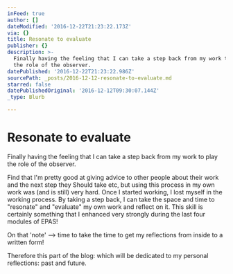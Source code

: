 ```yaml
---
inFeed: true
author: []
dateModified: '2016-12-22T21:23:22.173Z'
via: {}
title: Resonate to evaluate
publisher: {}
description: >-
  Finally having the feeling that I can take a step back from my work to play
  the role of the observer.
datePublished: '2016-12-22T21:23:22.986Z'
sourcePath: _posts/2016-12-12-resonate-to-evaluate.md
starred: false
datePublishedOriginal: '2016-12-12T09:30:07.144Z'
_type: Blurb

---
```

# Resonate to evaluate

Finally having the feeling that I can take a step back from my work to play the role of the observer.

Find that I'm pretty good at giving advice to other people about their work and the next step they Should take etc, but using this process in my own work was (and is still) very hard. Once I started working, I lost myself in the working process. By taking a step back, I can take the space and time to "resonate" and "evaluate" my own work and reflect on it. This skill is certainly something that I enhanced very strongly during the last four modules of EPAS!

On that 'note' --\> time to take the time to get my reflections from inside to a written form!

Therefore this part of the blog: which will be dedicated to my personal reflections: past and future.